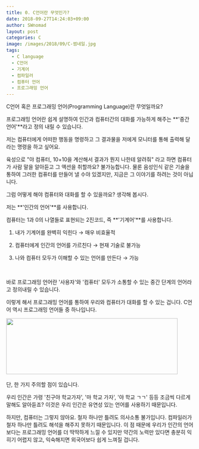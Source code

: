 ```yaml
---
title: 0. C언어란 무엇인가?
date: 2018-09-27T14:24:03+09:00
author: SWnomad
layout: post
categories: C
image: /images/2018/09/C-썸네일.jpg
tags:
  - C language
  - C언어
  - 기계어
  - 컴파일러
  - 컴퓨터 언어
  - 프로그래밍 언어
---
```

C언어 혹은 프로그래밍 언어(Programming Language)란 무엇일까요?

프로그래밍 언어란 쉽게 설명하여 인간과 컴퓨터간의 대화를 가능하게 해주는 **'중간언어'**라고 정의 내릴 수 있습니다.

저는 컴퓨터에게 어떠한 행동을 명령하고 그 결과물을 저에게 모니터를 통해 출력해 달라는 명령을 하고 싶어요.

육성으로 "야 컴퓨터, 10+10을 계산해서 결과가 뭔지 나한테 알려줘" 라고 하면 컴퓨터가 사람 말을 알아듣고 그 액션을 취할까요? 불가능합니다. 물론 음성인식 같은 기술을 통하여 그러한 컴퓨터를 만들어 낼 수야 있겠지만, 지금은 그 이야기를 하려는 것이 아닙니다.

그럼 어떻게 해야 컴퓨터와 대화를 할 수 있을까요? 생각해 봅시다.

저는 **'인간의 언어'**를 사용합니다.

컴퓨터는 1과 0의 나열들로 표현되는 2진코드, 즉 **'기계어'**를 사용합니다.

1) 내가 기계어를 완벽히 익힌다 → 매우 비효율적

2) 컴퓨터에게 인간의 언어를 가르친다 → 현재 기술로 불가능

3) 나와 컴퓨터 모두가 이해할 수 있는 언어를 만든다 → 가능

&nbsp;

바로 프로그래밍 언어란 '사용자'와 '컴퓨터' 모두가 소통할 수 있는 중간 단계의 언어라고 정의내릴 수 있습니다.

이렇게 해서 프로그래밍 언어를 통하여 우리와 컴퓨터가 대화를 할 수 있는 겁니다. C언어 역시 프로그래밍 언어들 중 하나입니다.

<img class="aligncenter size-full wp-image-894" src="images/2018/09/1-4.jpg" alt="" width="460" height="150" srcset="/images/2018/09/1-4.jpg 460w, /images/2018/09/1-4-300x98.jpg 300w" sizes="(max-width: 460px) 100vw, 460px" /> 

단, 한 가지 주의할 점이 있습니다.

우리 인간은 가령 '친구야 학교가자', '마 학교 가자', '야 학교 ㄱㄱ' 등등 조금씩 다르게 말해도 알아듣죠? 이것은 우리 인간은 유연성 있는 언어를 사용하기 때문입니다.

하지만, 컴퓨터는 그렇지 않아요. 철자 하나만 틀려도 의사소통 불가입니다. 컴파일러가 철자 하나만 틀려도 해석을 해주지 못하기 때문입니다. 이 점 때문에 우리가 인간의 언어보다는 프로그래밍 언어를 더 딱딱하게 느낄 수 있지만 약간의 노력만 있다면 충분히 익히기 어렵지 않고, 익숙해지면 외국어보다 쉽게 느껴질 겁니다.